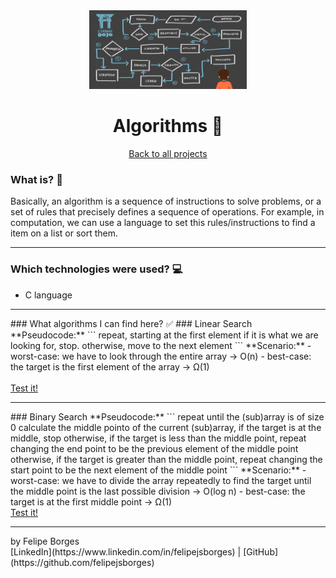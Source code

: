 <div align="center">	
	<img src="./.github/algorithms.png" alt="algorithmsimg" width="50%"/>	
</div>

<div align="center">
	<h1>Algorithms 📝</h1>
</div>

<div align="center">	
	<a href="https://github.com/felipejsborges/cs50_challenges#cs50x-challenges-">Back to all projects</a>
</div>

### What is? 🤔
Basically, an algorithm is a sequence of instructions to solve problems, or a set of rules that precisely defines a sequence of operations. For example, in computation, we can use a language to set this rules/instructions to find a item on a list or sort them.
<hr>

### Which technologies were used? 💻
- C language
<hr>
### What algorithms I can find here? ✅
### Linear Search
**Pseudocode:**
```
repeat, starting at the first element
	if it is what we are looking for, stop. otherwise, move to the next element
```
**Scenario:**
- worst-case: we have to look through the entire array -> O(n)
- best-case: the target is the first element of the array -> Ω(1)<br>
<br>
<a href="https://repl.it/@FelipeBorges3/AdoredUnfitFilesize#linearsearch.c">Test it!</a>
<hr>
### Binary Search
**Pseudocode:**
```
repeat until the (sub)array is of size 0
	calculate the middle pointo of the current (sub)array, if the target is at the middle, stop
	otherwise, if the target is less than the middle point, repeat changing the end point to be the previous element of the middle point
	otherwise, if the target is greater than the middle point, repeat changing the start point to be the next element of the middle point
```
**Scenario:**
- worst-case: we have to divide the array repeatedly to find the target until the middle point is the last possible division -> O(log n)
- best-case: the target is at the first middle point -> Ω(1)
<br>
<a href="https://repl.it/@FelipeBorges3/AdoredUnfitFilesize#binarysearch.c">Test it!</a>
<hr>
by Felipe Borges<br>
[LinkedIn](https://www.linkedin.com/in/felipejsborges) | [GitHub](https://github.com/felipejsborges)

